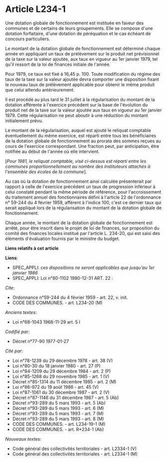 # Article L234-1

Une dotation globale de fonctionnement est instituée en faveur des communes et de certains de leurs groupements. Elle se
compose d'une dotation forfaitaire, d'une dotation de péréquation et le cas échéant de concours particuliers.

Le montant de la dotation globale de fonctionnement est déterminé chaque année en appliquant un taux de prélèvement sur le
produit net prévisionnel de la taxe sur la valeur ajoutée, aux taux en vigueur au 1er janvier 1979, tel qu'il ressort de la
loi de finances initiale de l'année.

Pour 1979, ce taux est fixé à 16,45 p. 100. Toute modification du régime des taux de la taxe sur la valeur ajoutée devra
comporter une disposition fixant le nouveau taux de prélèvement applicable pour obtenir le même produit que celui attendu
antérieurement.

Il est procédé au plus tard le 31 juillet à la régularisation du montant de la dotation afférente à l'exercice précédent sur
la base de l'évolution du produit net de la taxe sur la valeur ajoutée aux taux en vigueur au 1er janvier 1979. Cette
régularisation ne peut aboutir à une réduction du montant initialement prévu.

Le montant de la régularisation, auquel est ajouté le reliquat comptable éventuellement du même exercice, est réparti entre
tous les bénéficiaires de la dotation globale de fonctionnement au prorata des sommes reçues au cours de l'exercice
correspondant. Une fraction peut, par anticipation, être notifiée au début de l'année où elle intervient.

[*Pour 1981, le reliquat comptable, visé ci-dessus est réparti entre les communes proportionnellement au nombre des
instituteurs attachés à l'ensemble des écoles de la commune*].

Au cas où la dotation de fonctionnement ainsi calculée présenterait par rapport à celle de l'exercice précédent un taux de
progression inférieur à celui constaté pendant la même période de référence, pour l'accroissement du traitement annuel des
fonctionnaires défini à l'article 22 de l'ordonnance n° 59-244 du 4 février 1959, afférent à l'indice 100, c'est ce dernier
taux qui serait appliqué lors de la régularisation du montant de la dotation globale de fonctionnement.

Chaque année, le montant de la dotation globale de fonctionnement est arrêté, pour être inscrit dans le projet de loi de
finances, sur proposition du comité des finances locales institué par l'article L. 234-20, qui est saisi des éléments
d'évaluation fournis par le ministre du budget.

**Liens relatifs à cet article**

**Liens**:

  - SPEC_APPLI: *ces dispositions ne seront applicables que jusqu'au 1er janvier 1986*
  - SPEC_APPLI: Loi n°80-1102 1980-12-31 ART. 22 :

_Cite_:

  - Ordonnance n°59-244 du 4 février 1959 - art. 22, v. init.
  - CODE DES COMMUNES. - art. L234-20 (M)

_Anciens textes_:

  - Loi n°68-1043 1968-11-29 art. 5 I

_Codifié par_:

  - Décret n°77-90 1977-01-27

_Cité par_:

  - Loi n°78-1239 du 29 décembre 1978 - art. 38 (V)
  - Loi n°80-30 du 18 janvier 1980 - art. 27 (P)
  - Loi n°84-1209 du 29 décembre 1984 - art. 2 (P)
  - Loi n°85-1268 du 29 novembre 1985 - art. 1 (V)
  - Décret n°85-1314 du 11 décembre 1985 - art. 2 (M)
  - Loi n°86-972 du 19 août 1986 - art. 45 (V)
  - Loi n°87-1061 du 30 décembre 1987 - art. 2 (V)
  - Décret n°87-1146 du 31 décembre 1987 - art. 5 (Ab)
  - Décret n°93-289 du 5 mars 1993 - art. 5 (Ab)
  - Décret n°93-289 du 5 mars 1993 - art. 6 (M)
  - Décret n°93-289 du 5 mars 1993 - art. 7 (M)
  - Décret n°93-289 du 5 mars 1993 - art. 8 (M)
  - CODE DES COMMUNES. - art. L234-19-1 (M)
  - CODE DES COMMUNES. - art. R*234-1 (Ab)

_Nouveaux textes_:

  - Code général des collectivités territoriales - art. L2334-1 (V)
  - Code général des collectivités territoriales - art. L2334-1 (M)
